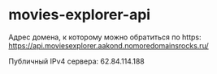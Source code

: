 # movies-explorer-api

Адрес домена, к которому можно обратиться по https: https://api.moviesexplorer.aakond.nomoredomainsrocks.ru/

Публичный IPv4 сервера: 62.84.114.188
